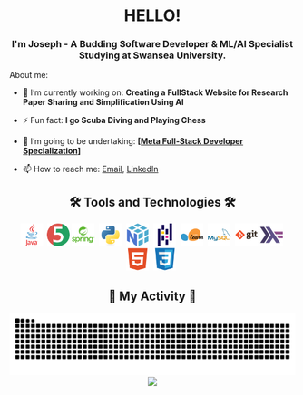 <!--<div id="header" align="center">
  <img src="https://i.giphy.com/media/v1.Y2lkPTc5MGI3NjExaXMxd2lieHQ0dHBxN3FpcHI5ZjRvY2Z0cnVkemc1aDZyZmNrYmprNSZlcD12MV9pbnRlcm5hbF9naWZfYnlfaWQmY3Q9Zw/QDjpIL6oNCVZ4qzGs7/giphy.gif" width="100"/>
  <div id="badges">
  <a href="https://www.linkedin.com/in/baileyc03/">
    <img src="https://img.shields.io/badge/LinkedIn-blue?style=for-the-badge&logo=linkedin&logoColor=white" alt="LinkedIn Badge"/>
  </a>
  </a>
</div>
  <img src="https://komarev.com/ghpvc/?username=baileyc03&label=Profile%20views&color=0e75b6&style=flat" alt="baileyc03" /> </p>
</div>-->

<h1 align="center"> HELLO! </h1>
<h3 align="center">I'm Joseph - A Budding Software Developer & ML/AI Specialist Studying at Swansea University.</h3>

About me:

- 🔭 I’m currently working on: **Creating a FullStack Website for Research Paper Sharing and Simplification Using AI** 

- ⚡ Fun fact: **I go Scuba Diving and Playing Chess**

- 🌱 I’m going to be undertaking: **[[Meta Full-Stack Developer Specialization](https://www.coursera.org/specializations/meta-full-stack-developer)]**

- 📫 How to reach me: <a href="mailto:2326446@swansea.ac.uk">Email</a>, [LinkedIn](https://www.linkedin.com/in/joseph-parish/)

<h2 align="center"> 🛠️ Tools and Technologies 🛠️ </h3>
<div id = "header" align ="center">
  <img src="https://github.com/devicons/devicon/blob/master/icons/java/java-original-wordmark.svg" title="Java" alt="Java" width="40" height="40"/>&nbsp;
  <img src="https://github.com/devicons/devicon/blob/master/icons/junit/junit-original.svg" title="JUnit" **alt="JUnit" width="40" height="40"/>
  <img src="https://github.com/devicons/devicon/blob/master/icons/spring/spring-original-wordmark.svg" title="Spring" alt="Spring" width="40" height="40"/>&nbsp; 
  <img src="https://github.com/devicons/devicon/blob/master/icons/python/python-original.svg" title="Python UI" alt="Python" width="40" height="40"/>&nbsp;
  <img src="https://github.com/devicons/devicon/blob/master/icons/numpy/numpy-original.svg" title="NumPy" alt="NumPy" width="40" height="40"/>&nbsp;
  <img src="https://github.com/devicons/devicon/blob/master/icons/pandas/pandas-original.svg" title="Pandas" alt="Pandas " width="40" height="40"/>&nbsp;
  <img src="https://github.com/devicons/devicon/blob/master/icons/scikitlearn/scikitlearn-original.svg" title="SciKit Learn" alt="SciKit Learn" width="40" height="40"/>&nbsp;
  <img src="https://github.com/devicons/devicon/blob/master/icons/mysql/mysql-original-wordmark.svg" title="MySQL"  alt="MySQL" width="40" height="40"/>&nbsp;
  <img src="https://github.com/devicons/devicon/blob/master/icons/git/git-original-wordmark.svg" title="Git" **alt="Git" width="40" height="40"/>
  <img src="https://github.com/devicons/devicon/blob/master/icons/haskell/haskell-original.svg" title="Haskell"  alt="Haskell" width="40" height="40"/>&nbsp;
  <img src="https://github.com/devicons/devicon/blob/master/icons/html5/html5-plain.svg" title="HTML"  alt="HTML" width="40" height="40"/>&nbsp;
  <img src="https://github.com/devicons/devicon/blob/master/icons/css3/css3-original.svg" title="CSS"  alt="CSS" width="40" height="40"/>&nbsp;
 
</div>


<h2 align="center"> 🌿 My Activity 🌿 </h3>
<div id = "header" align ="center">
  <img src= "https://raw.githubusercontent.com/JosephParish/JosephParish/output/github-contribution-grid-snake-dark.svg"/>
  <img src = "https://github-readme-stats.vercel.app/api/top-langs/?username=JosephParish&layout=compact&theme=github_dark"/>

 <!--<h2 align="center"> 💬 Languages I Speak / Am Learning 💬 </h3>
<div id = "header" align ="center">
  <img src="https://github.com/lipis/flag-icons/blob/main/flags/4x3/gb.svg" title="English"  alt="English" width="60" height="40"/>&nbsp;
  <img src="https://github.com/lipis/flag-icons/blob/main/flags/4x3/lt.svg" title="Lithuanian"  alt="Lithuanian" width="60" height="40"/>&nbsp;
  <img src="https://github.com/lipis/flag-icons/blob/main/flags/4x3/ru.svg" title="Russian"  alt="Russian" width="60" height="40"/>&nbsp;
  <img src="https://github.com/lipis/flag-icons/blob/main/flags/4x3/de.svg" title="German"  alt="German" width="60" height="40"/>&nbsp;
</div>-->
